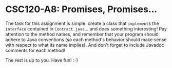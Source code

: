# CSC120-A8: Promises, Promises...

The task for this assignment is simple: create a class that `implement`s the `interface` contained in `Contract.java`... and does something interesting! Pay attention to the method names, and remember that your program should adhere to Java conventions (so each method's behavior should make sense with respect to what its name implies). And don't forget to include Javadoc comments for each method!

The rest is up to you. Have fun! :-)
